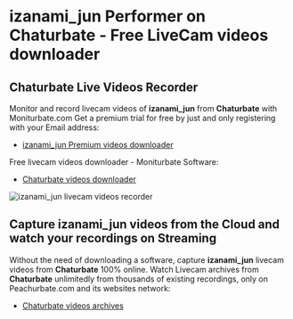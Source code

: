 # izanami_jun Performer on Chaturbate - Free LiveCam videos downloader

## Chaturbate Live Videos Recorder

Monitor and record livecam videos of **izanami_jun** from **Chaturbate** with Moniturbate.com
Get a premium trial for free by just and only registering with your Email address:
* [izanami_jun Premium videos downloader](https://moniturbate.com/request-demo-licence-key.html)

Free livecam videos downloader - Moniturbate Software:
* [Chaturbate videos downloader](https://moniturbate.com/moniturbate-download-software.html)

![izanami_jun livecam videos recorder](https://peachurnet.com/templates/moniturbate-software.png)


## Capture izanami_jun videos from the Cloud and watch your recordings on Streaming

Without the need of downloading a software, capture **izanami_jun** livecam videos from **Chaturbate** 100% online.
Watch Livecam archives from **Chaturbate** unlimitedly from thousands of existing recordings, only on Peachurbate.com and its websites network:
* [Chaturbate videos archives](https://peachurnet.com/)